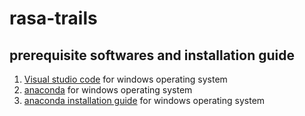 # rasa-trails

## prerequisite softwares and installation guide

1. [Visual studio code](https://docs.microsoft.com/en-US/cpp/windows/latest-supported-vc-redist?view=msvc-160) for windows operating system
2. [anaconda](https://www.anaconda.com/products/distribution#windows) for windows operating system
3. [anaconda installation guide](https://docs.anaconda.com/anaconda/install/windows/) for windows operating system
